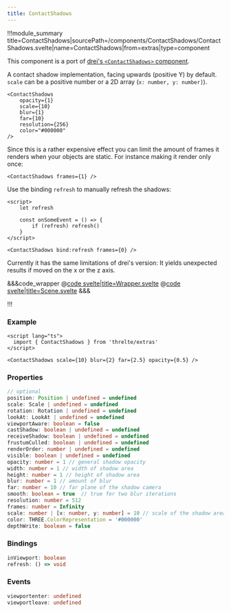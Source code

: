 ```yaml
---
title: ContactShadows
---
```


<script lang="ts">
import Wrapper from '$examples/contact-shadows/Wrapper.svelte'
</script>

!!!module_summary title=ContactShadows|sourcePath=/components/ContactShadows/ContactShadows.svelte|name=ContactShadows|from=extras|type=component

This component is a port of [drei's `<ContactShadows>` component](https://github.com/pmndrs/drei#contactshadows).

A contact shadow implementation, facing upwards (positive Y) by default. `scale` can be a positive number or a 2D array (`x: number, y: number]`).

```svelte
<ContactShadows
	opacity={1}
	scale={10}
	blur={1}
	far={10}
	resolution={256}
	color="#000000"
/>
```

Since this is a rather expensive effect you can limit the amount of frames it renders when your objects are static. For instance making it render only once:

```svelte
<ContactShadows frames={1} />
```

Use the binding `refresh` to manually refresh the shadows:

```svelte
<script>
	let refresh

	const onSomeEvent = () => {
		if (refresh) refresh()
	}
</script>

<ContactShadows bind:refresh frames={0} />
```

Currently it has the same limitations of drei's version: It yields unexpected results if moved on the x or the z axis.



<ExampleWrapper>
  <Wrapper />
</ExampleWrapper>

&&&code_wrapper
@[code svelte|title=Wrapper.svelte](../../examples/contact-shadows/Wrapper.svelte)
@[code svelte|title=Scene.svelte](../../examples/contact-shadows/Scene.svelte)
&&&

!!!

### Example

```svelte
<script lang="ts">
  import { ContactShadows } from 'threlte/extras'
</script>

<ContactShadows scale={10} blur={2} far={2.5} opacity={0.5} />
```

### Properties

```ts
// optional
position: Position | undefined = undefined
scale: Scale | undefined = undefined
rotation: Rotation | undefined = undefined
lookAt: LookAt | undefined = undefined
viewportAware: boolean = false
castShadow: boolean | undefined = undefined
receiveShadow: boolean | undefined = undefined
frustumCulled: boolean | undefined = undefined
renderOrder: number | undefined = undefined
visible: boolean | undefined = undefined
opacity: number = 1 // general shadow opacity
width: number = 1 // width of shadow area
height: number = 1 // height of shadow area
blur: number = 1 // amount of blur
far: number = 10 // far plane of the shadow camera
smooth: boolean = true	// true for two blur iterations
resolution: number = 512
frames: number = Infinity
scale: number | [x: number, y: number] = 10 // scale of the shadow area
color: THREE.ColorRepresentation = '#000000'
depthWrite: boolean = false
```

### Bindings

```ts
inViewport: boolean
refresh: () => void
```

### Events

```ts
viewportenter: undefined
viewportleave: undefined
```
